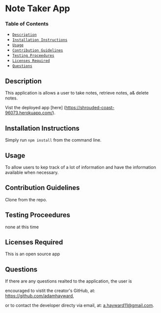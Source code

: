 # Note Taker App
### Table of Contents 
- [`Description`](#Description "check out a brief description & demo of the app") 
- [`Installation Instructions`](#InstallationInstructions "how to install the app") 
- [`Usage`](#Usage "intended use") 
- [`Contribution Guidelines`](#ContributionGuidelines "requirements to contribute to project") 
- [`Testing Proceedures`](#TestingProceedures "instructions on how to test the app") 
- [`Licenses Required`](#LicensesRequired "license requirements") 
- [`Questions`](#Questions "ask the developer") 
## Description
This application is allows a user to take notes, retrieve notes, a& delete notes.

Vist the deployed app [here] (https://shrouded-coast-96073.herokuapp.com/).

## Installation Instructions
Simply run `npm install` from the command line.

## Usage
To allow users to kep track of a lot of information and have the information available when necessary.

## Contribution Guidelines
Clone from the repo.

## Testing Proceedures
none at this time

## Licenses Required
This is an open source app

## Questions
If there are any questions realted to the application, the user is 

encouraged to vistit the creator's GitHub, at: https://github.com/adamhayward,

or to contact the developer directy via email, at: a.hayward11@gmail.com.
   